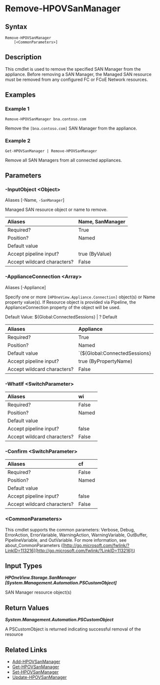 ﻿---
description: Remove a SAN Manager.
---

# Remove-HPOVSanManager

## Syntax

```text
Remove-HPOVSanManager
    [<CommonParameters>]
```

## Description

This cmdlet is used to remove the specified SAN Manager from the appliance.  Before removing a SAN Manager, the Managed SAN resource must be removed from any configured FC or FCoE Network resources.

## Examples

###  Example 1 

```text
Remove-HPOVSanManager bna.contoso.com

```

Remove the `[bna.contoso.com]` SAN Manager from the appliance.

###  Example 2 

```text
Get-HPOVSanManager | Remove-HPOVSanManager

```

Remove all SAN Managers from all connected appliances.

## Parameters

### -InputObject &lt;Object&gt;

Aliases [-Name, `-SanManager`]

Managed SAN resource object or name to remove.

| Aliases | Name, SanManager |
| :--- | :--- |
| Required? | True |
| Position? | Named |
| Default value |  |
| Accept pipeline input? | true (ByValue) |
| Accept wildcard characters? | False |

### -ApplianceConnection &lt;Array&gt;

Aliases [-Appliance]

Specify one or more `[HPOneView.Appliance.Connection]` object(s) or Name property value(s). If Resource object is provided via Pipeline, the ApplianceConnection property of the object will be used.

Default Value: ${Global:ConnectedSessions} | ? Default

| Aliases | Appliance |
| :--- | :--- |
| Required? | True |
| Position? | Named |
| Default value | `(${Global:ConnectedSessions} | ? Default)` |
| Accept pipeline input? | true (ByPropertyName) |
| Accept wildcard characters? | False |

### -WhatIf &lt;SwitchParameter&gt;



| Aliases | wi |
| :--- | :--- |
| Required? | False |
| Position? | Named |
| Default value |  |
| Accept pipeline input? | false |
| Accept wildcard characters? | False |

### -Confirm &lt;SwitchParameter&gt;



| Aliases | cf |
| :--- | :--- |
| Required? | False |
| Position? | Named |
| Default value |  |
| Accept pipeline input? | false |
| Accept wildcard characters? | False |

### &lt;CommonParameters&gt;

This cmdlet supports the common parameters: Verbose, Debug, ErrorAction, ErrorVariable, WarningAction, WarningVariable, OutBuffer, PipelineVariable, and OutVariable. For more information, see about\_CommonParameters \([http://go.microsoft.com/fwlink/?LinkID=113216](http://go.microsoft.com/fwlink/?LinkID=113216)\)

## Input Types

_**HPOneView.Storage.SanManager [System.Management.Automation.PSCustomObject]**_

SAN Manager resource object(s)


## Return Values

_**System.Management.Automation.PSCustomObject**_

A PSCustomObject is returned indicating successful removal of the resource

## Related Links

* [Add-HPOVSanManager](add-hpovsanmanager.md)
* [Get-HPOVSanManager](get-hpovsanmanager.md)
* [Set-HPOVSanManager](set-hpovsanmanager.md)
* [Update-HPOVSanManager](update-hpovsanmanager.md)
